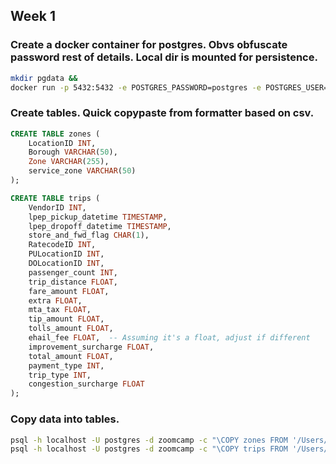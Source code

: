 ## Week 1

### Create a docker container for postgres. Obvs obfuscate password rest of details. Local dir is mounted for persistence.

```bash
mkdir pgdata &&
docker run -p 5432:5432 -e POSTGRES_PASSWORD=postgres -e POSTGRES_USER=postgres -e POSTGRES_DB=zoomcamp -d -v ./pgdata:/var/lib/postgresql/data postgres:16.1
```

### Create tables. Quick copypaste from formatter based on csv.

```sql
CREATE TABLE zones (
    LocationID INT,
    Borough VARCHAR(50),
    Zone VARCHAR(255),
    service_zone VARCHAR(50)
);

CREATE TABLE trips (
    VendorID INT,
    lpep_pickup_datetime TIMESTAMP,
    lpep_dropoff_datetime TIMESTAMP,
    store_and_fwd_flag CHAR(1),
    RatecodeID INT,
    PULocationID INT,
    DOLocationID INT,
    passenger_count INT,
    trip_distance FLOAT,
    fare_amount FLOAT,
    extra FLOAT,
    mta_tax FLOAT,
    tip_amount FLOAT,
    tolls_amount FLOAT,
    ehail_fee FLOAT,  -- Assuming it's a float, adjust if different
    improvement_surcharge FLOAT,
    total_amount FLOAT,
    payment_type INT,
    trip_type INT,
    congestion_surcharge FLOAT
);
```

### Copy data into tables.

```bash
psql -h localhost -U postgres -d zoomcamp -c "\COPY zones FROM '/Users/ps/repos/learnings/data-engineering-camp/taxi+_zone_lookup.csv' DELIMITER ',' CSV HEADER;"
psql -h localhost -U postgres -d zoomcamp -c "\COPY trips FROM '/Users/ps/repos/learnings/data-engineering-camp/green_tripdata_2019-01.csv' DELIMITER ',' CSV HEADER;"
```
